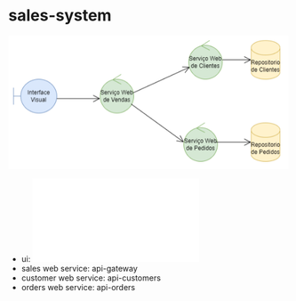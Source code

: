 # sales-system

![architecture](architecture.png)

- ui: ![webapp](webapp\README.md)
- sales web service: api-gateway
- customer web service: api-customers
- orders web service: api-orders